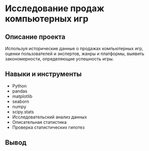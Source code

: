 # Исследование продаж компьютерных игр
## Описание проекта
Используя исторические данные о продажах компьютерных игр, оценки пользователей и экспертов, жанры и платформы, выявить закономерности, определяющие успешность игры.
## Навыки и инструменты
- Python
- pandas
- matplotlib
- seaborn
- numpy
- scipy.stats
- Исследовательский анализ данных
- Описательная статистика
- Проверка статистических гипотез
## Вывод
